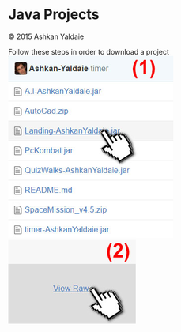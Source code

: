 # Java Projects
© 2015 Ashkan Yaldaie

Follow these steps in order to download a project  
![Step 1](https://github.com/Ashkan-Yaldaie/java/blob/master/img/download_step1.jpg "Step 1")![Step 2](https://github.com/Ashkan-Yaldaie/java/blob/master/img/download_step2.jpg "Step 2")
